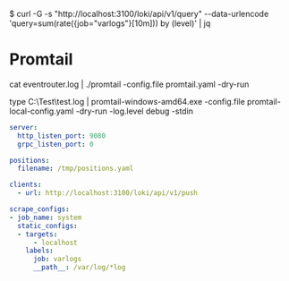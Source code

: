 
$ curl -G -s  "http://localhost:3100/loki/api/v1/query" --data-urlencode 'query=sum(rate({job="varlogs"}[10m])) by (level)' | jq


# Promtail

cat eventrouter.log | ./promtail -config.file promtail.yaml -dry-run

type C:\Test\test.log | promtail-windows-amd64.exe -config.file promtail-local-config.yaml -dry-run -log.level debug -stdin

```promtail-local-config.yaml
server:
  http_listen_port: 9080
  grpc_listen_port: 0

positions:
  filename: /tmp/positions.yaml

clients:
  - url: http://localhost:3100/loki/api/v1/push

scrape_configs:
- job_name: system
  static_configs:
  - targets:
      - localhost
    labels:
      job: varlogs
      __path__: /var/log/*log
```
